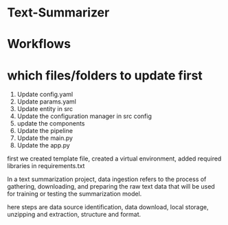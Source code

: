 # Text-Summarizer

# Workflows
# which files/folders to update first

1. Update config.yaml
2. Update params.yaml
3. Update entity in src
4. Update the configuration manager in src config
5. update the components
6. Update the pipeline
7. Update the main.py
8. Update the app.py

first we created template file, created a virtual environment, added required libraries in requirements.txt

In a text summarization project, data ingestion refers to the process of gathering, downloading, and preparing the raw text data that will be used for training or testing the summarization model.

here steps are data source identification, data download, local storage, unzipping and extraction, structure and format.